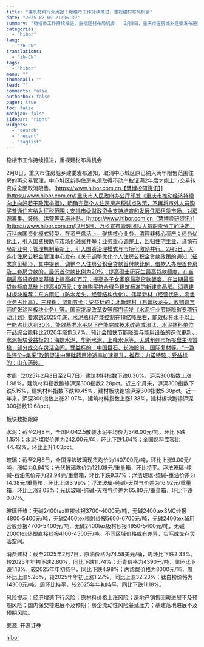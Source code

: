 ```yaml
---
title: "建筑材料行业周报：稳楼市工作持续推进，重视建材布局机会"
date: "2025-02-09 21:06:39"
summary: "稳楼市工作持续推进，重视建材布局机会　　2月8日，重庆市住房城乡建委发布通知，取消中心城区原已..."
categories:
  - "hibor"
lang:
  - "zh-CN"
translations:
  - "zh-CN"
tags:
  - "hibor"
menu: ""
thumbnail: ""
lead: ""
comments: false
authorbox: false
pager: true
toc: false
mathjax: false
sidebar: "right"
widgets:
  - "search"
  - "recent"
  - "taglist"
---
```


稳楼市工作持续推进，重视建材布局机会

2月8日，重庆市住房城乡建委发布通知，取消中心城区原已纳入两年限售范围住房的再交易管理，中心城区新购住房从须取得不动产权证满2年后才能上市交易转变成全面取消限售。[https://www.hibor.com.cn【慧博投研资讯】](https://www.hibor.com.cn/)重庆市人民政府办公厅印发《重庆市推动经济持续向上向好若干政策举措》，明确完善个人住房房产税试点政策，不再将市外人员购买普通住宅纳入征税范围；安排市级财政资金支持培育和发展住房租赁市场，对房源筹集、装修、运营等实施补贴。[https://www.hibor.com.cn（慧博投研资讯）](https://www.hibor.com.cn/)2月5日，万科宣布管理团队人员职责分工的决定，万科向国资化模式转型，在资产盘活上，聚焦核心业务，清理非核心资产；债务优化上，引入国资援助与市场化融资并举；业务重心调整上，回归住宅主业，谨慎布局新业务；管理机制革新上，引入国资治理模式与市场化激励并行。2月5日，大连市住房公积金管理中心发布《关于调整优化个人住房公积金贷款政策的通知（征求意见稿）》，其中提到，调整个人住房公积金贷款首付款比例，借款人办理首套房及二套房贷款的，最低首付款比例为20%；提高硕士研究生最高贷款额度，在当期最高贷款额度基础上提高40万元；提高多子女家庭最高贷款额度，在当期最高贷款额度基础上提高40万元；支持购买符合绿色建筑标准的新建商品房。消费建材板块推荐：东方雨虹（防水龙头，经营结构优化）、伟星新材（经营优质，零售业务占比高），三棵树，坚朗五金；受益标的：北新建材（石膏板龙头，收购嘉宝莉扩张涂料板块业务）等。国家发展改革委等部门印发《水泥行业节能降碳专项行动计划》要求到2025年底，水泥熟料产能控制在18亿吨左右，能效标杆水平以上产能占比达到30%，能效基准水平以下产能完成技术改造或淘汰，水泥熟料单位产品综合能耗比2020年降低3.7%，预计会加快节能降碳与能用设备的迭代更新。水泥板块受益标的：海螺水泥、华新水泥、上峰水泥等。无碱粗纱市场报盘主流暂稳，部分成交存灵活空间。受益标的：中国巨石、长海股份、国际复材等。“一致性评价+集采”政策促进中硼硅药用渗透率加速提升，推荐：力诺特玻；受益标的：山东药玻。

本周（2025年2月3日至2月7日）建筑材料指数下跌0.30%，沪深300指数上涨1.98%，建筑材料指数跑输沪深300指数2.28pct。近三个月来，沪深300指数下跌5.15%，建筑材料指数下跌10.45%，建材板块跑输沪深300指数5.30pct。近一年来，沪深300指数上涨21.07%，建筑材料指数上涨1.38%，建材板块跑输沪深300指数19.68pct。

板块数据跟踪

水泥：截至2月8日，全国P.O42.5散装水泥平均价为346.00元/吨，环比下跌1.15%；水泥-煤炭价差为242.00元/吨，环比下跌1.64%；全国熟料库容比44.42%，环比上升1.03pct。

玻璃：截至2月8日，全国浮法玻璃现货均价为1407.00元/吨，环比上涨9.00元/吨，涨幅为0.64%；光伏玻璃均价为121.09元/重量箱，环比持平。浮法玻璃-纯碱-石油焦价差为22.94元/重量箱，环比下跌9.37%；浮法玻璃-纯碱-重油价差为14.38元/重量箱，环比上涨3.99%；浮法玻璃-纯碱-天然气价差为16.92元/重量箱，环比上涨2.03%；光伏玻璃-纯碱-天然气价差为65.80元/重量箱，环比下跌0.07%。

玻璃纤维：无碱2400tex直接纱报3700-4000元/吨，无碱2400texSMC纱报4800-5400元/吨，无碱2400tex喷射纱报5600-6700元/吨，无碱2400tex毡用合股纱报4700-5400元/吨，无碱2400tex板材纱报4950-5400元/吨，无碱2000tex热塑直接纱报4100-4500元/吨。不同区域价格或有差异，实际成交存灵活空间。

消费建材：截至2025年2月7日，原油价格为74.58美元/桶，周环比下跌2.33%，较2025年年初下跌2.80%，同比下跌11.74%；沥青价格为4390元/吨，周环比下跌1.13%，较2025年年初持平，同比下跌4.98%；丙烯酸价格为8000元/吨，周环比上涨5.26%，较2025年年初上涨1.27%，同比上涨32.23%；钛白粉价格为14300元/吨，周环比持平，较2025年年初持平，同比下跌11.18%。

风险提示：经济增速下行风险；原材料价格上涨风险；房地产销售回暖进展不及预期风险；国内保交楼进展不及预期；房企流动性风险蔓延压力；基建落地进展不及预期风险。

来源: 开源证券

[hibor](https://www.hibor.com.cn/data/b6559f3cd06f8ed7facf6ff0f929ae84.html)
